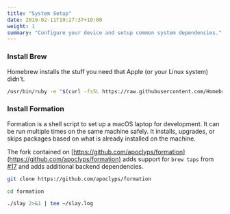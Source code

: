 ```yaml
---
title: "System Setup"
date: 2019-02-11T19:27:37+10:00
weight: 1
summary: "Configure your device and setup common system dependencies."
---
```


### Install Brew

Homebrew installs the stuff you need that Apple (or your Linux system) didn’t.

```bash
/usr/bin/ruby -e "$(curl -fsSL https://raw.githubusercontent.com/Homebrew/install/master/install)"
```

### Install Formation

Formation is a shell script to set up a macOS laptop for development. It can be run multiple times on the same machine safely. It installs, upgrades, or skips packages based on what is already installed on the machine.

The fork contained on [https://github.com/apoclyps/formation](https://github.com/apoclyps/formation) adds support for `brew taps` from [#17](https://github.com/minamarkham/formation/pulls) and adds additional backend dependencies.

```bash
git clone https://github.com/apoclyps/formation

cd formation

./slay 2>&1 | tee ~/slay.log
```
